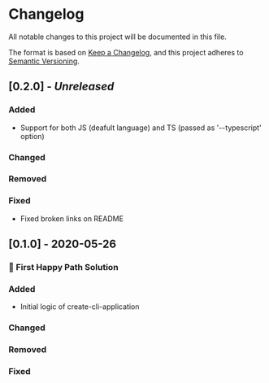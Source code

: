 # Changelog

All notable changes to this project will be documented in this file.

The format is based on [Keep a Changelog](https://keepachangelog.com/en/1.0.0/),
and this project adheres to [Semantic Versioning](https://semver.org/spec/v2.0.0.html).

## [0.2.0] - _Unreleased_

### Added

- Support for both JS (deafult language) and TS (passed as '--typescript' option)

### Changed

### Removed

### Fixed

- Fixed broken links on README

## [0.1.0] - 2020-05-26

### 🚀 First Happy Path Solution

### Added

- Initial logic of create-cli-application

### Changed

### Removed

### Fixed
